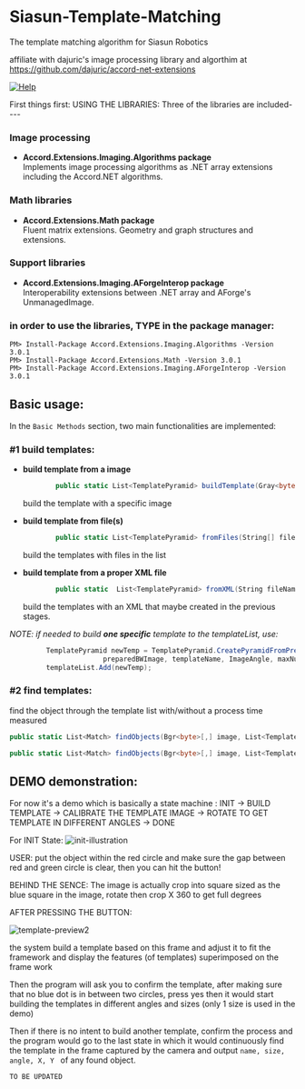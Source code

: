 # Siasun-Template-Matching
The template matching algorithm for Siasun Robotics

affiliate with dajuric's image processing library and algorthim at
https://github.com/dajuric/accord-net-extensions

 <a href="https://github.com/dajuric/accord-net-extensions/raw/master/Deployment/Documentation/Help/Accord.NET%20Extensions%20Documentation.chm"> 
 <img src="https://img.shields.io/badge/Help-download-yellow.svg?style=flat-square" alt="Help"/>  </a>

First things first:
USING THE LIBRARIES: 
Three of the libraries are included----

### Image processing

* __Accord.Extensions.Imaging.Algorithms package__      
 Implements image processing algorithms as .NET array extensions including the Accord.NET algorithms.

### Math libraries

* __Accord.Extensions.Math package__    
  Fluent matrix extensions. Geometry and graph structures and extensions.

### Support libraries

* __Accord.Extensions.Imaging.AForgeInterop package__     
 Interoperability extensions between .NET array and AForge's UnmanagedImage.

 
  
### __in order to use the libraries, TYPE in the package manager:__

    PM> Install-Package Accord.Extensions.Imaging.Algorithms -Version 3.0.1
    PM> Install-Package Accord.Extensions.Math -Version 3.0.1
    PM> Install-Package Accord.Extensions.Imaging.AForgeInterop -Version 3.0.1

## Basic usage:

In the `Basic Methods` section, two main functionalities are implemented:

### #1 build templates:

* __build template from a image__

  ```C#
          public static List<TemplatePyramid> buildTemplate(Gray<byte>[,] image, int Width, int Height, bool buildXMLTemplateFile = false, int angles = 360, int sizes = 1, float minRatio = 0.6f, int[] maxFeaturesPerLevel = null)
  ```
  build the template with a specific image
  
* __build template from file(s)__

  ```C#
          public static List<TemplatePyramid> fromFiles(String[] files, bool buildXMLTemplateFile = false, int angles = 360, int sizes = 1, int[] maxFeaturesPerLevel = null)
  ```
  build the templates with files in the list
  
* __build template from a proper XML file__

  ```C#
          public static  List<TemplatePyramid> fromXML(String fileName)
  ```
  build the templates with an XML that maybe created in the previous stages.
  
*NOTE: if needed to build __one specific__ template to the templateList, use:*
     
 ```C#
          TemplatePyramid newTemp = TemplatePyramid.CreatePyramidFromPreparedBWImage(
                        preparedBWImage, templateName, ImageAngle, maxNumberOfFeaturesPerLevel: maxFeaturesPerLevel);     
          templateList.Add(newTemp);
 ```
    
     
### #2 find templates:

find the object through the template list with/without a process time measured

```C#
public static List<Match> findObjects(Bgr<byte>[,] image, List<TemplatePyramid> templPyrs, int Threshold = 80, String[] labels = null, int minDetectionsPerGroup = 0, Func<List<Match>, List<Match>> userFunc = null)
```
```C#
public static List<Match> findObjects(Bgr<byte>[,] image, List<TemplatePyramid> templPyrs,  out long preprocessTime, out long matchTime, int Threshold = 80, String[] labels = null, int minDetectionsPerGroup = 0, Func<List<Match>, List<Match>> userFunc = null)
```


## DEMO demonstration:

For now it's a demo which is basically a state machine :
INIT -> BUILD TEMPLATE -> CALIBRATE THE TEMPLATE IMAGE -> ROTATE TO GET TEMPLATE IN DIFFERENT ANGLES -> DONE

For INIT State:
![init-illustration](https://user-images.githubusercontent.com/22462126/42083095-771595f2-7bbc-11e8-82bd-de8a05cd114a.PNG)

USER: put the object within the red circle and make sure the gap between red and green circle is clear, then you can hit the button!

BEHIND THE SENCE:
    The image is actually crop into square sized as the blue square in the image, 
    rotate then crop X 360 to get full degrees
    
AFTER PRESSING THE BUTTON:

![template-preview2](https://user-images.githubusercontent.com/22462126/42362241-f9a27b80-8124-11e8-955e-c5c7b7dc5ed3.PNG)


the system build a template based on this frame and adjust it to fit the framework and display the features (of templates) superimposed on the frame work 

Then the program will ask you to confirm the template, after making sure that no blue dot is in between two circles, press yes then it would start building the templates in different angles and sizes (only 1 size is used in the demo)

Then if there is no intent to build another template, confirm the process and the program would go to the last state in which it would continuously find the template in the frame captured by the camera and output `name, size, angle, X, Y ` of any found object.

    TO BE UPDATED
